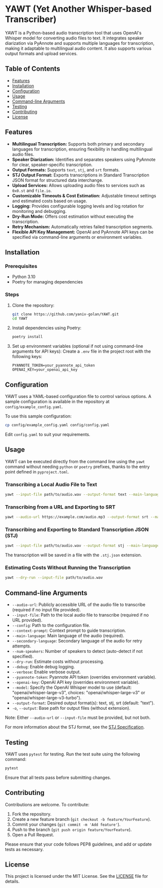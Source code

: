 # YAWT (Yet Another Whisper-based Transcriber)

YAWT is a Python-based audio transcription tool that uses OpenAI's Whisper model for converting audio files to text. It integrates speaker diarization via PyAnnote and supports multiple languages for transcription, making it adaptable to multilingual audio content. It also supports various output formats and upload services.

## Table of Contents

- [Features](#features)
- [Installation](#installation)
- [Configuration](#configuration)
- [Usage](#usage)
- [Command-line Arguments](#command-line-arguments)
- [Testing](#testing)
- [Contributing](#contributing)
- [License](#license)

## Features

- **Multilingual Transcription:** Supports both primary and secondary languages for transcription, ensuring flexibility in handling multilingual audio files.
- **Speaker Diarization:** Identifies and separates speakers using PyAnnote for clear, speaker-specific transcription.
- **Output Formats:** Supports `text`, `stj`, and `srt` formats.
- **STJ Output Format:** Exports transcriptions in Standard Transcription JSON format for structured data interchange.
- **Upload Services:** Allows uploading audio files to services such as `0x0.st` and `file.io`.
- **Customizable Timeouts & Cost Estimation:** Adjustable timeout settings and estimated costs based on usage.
- **Logging:** Provides configurable logging levels and log rotation for monitoring and debugging.
- **Dry-Run Mode:** Offers cost estimation without executing the transcription.
- **Retry Mechanism:** Automatically retries failed transcription segments.
- **Flexible API Key Management:** OpenAI and PyAnnote API keys can be specified via command-line arguments or environment variables.

## Installation

### Prerequisites

- Python 3.10
- Poetry for managing dependencies

### Steps

1. Clone the repository:

   ```bash
   git clone https://github.com/yaniv-golan/YAWT.git
   cd YAWT
   ```

2. Install dependencies using Poetry:

   ```bash
   poetry install
   ```

3. Set up environment variables (optional if not using command-line arguments for API keys):
   Create a `.env` file in the project root with the following keys:

   ```env
   PYANNOTE_TOKEN=your_pyannote_api_token
   OPENAI_KEY=your_openai_api_key
   ```

## Configuration

YAWT uses a YAML-based configuration file to control various options. A sample configuration is available in the repository at `config/example_config.yaml`.

To use this sample configuration:

```bash
cp config/example_config.yaml config/config.yaml
```

Edit `config.yaml` to suit your requirements.

## Usage

YAWT can be executed directly from the command line using the `yawt` command without needing `python` or `poetry` prefixes, thanks to the entry point defined in `pyproject.toml`.

### Transcribing a Local Audio File to Text

```bash
yawt --input-file path/to/audio.wav --output-format text --main-language en
```

### Transcribing from a URL and Exporting to SRT

```bash
yawt --audio-url https://example.com/audio.mp3 --output-format srt --main-language en --num-speakers 3
```

### Transcribing and Exporting to Standard Transcription JSON (STJ)

```bash
yawt --input-file path/to/audio.wav --output-format stj --main-language en
```

The transcription will be saved in a file with the `.stj.json` extension.

### Estimating Costs Without Running the Transcription

```bash
yawt --dry-run --input-file path/to/audio.wav
```

## Command-line Arguments

- `--audio-url`: Publicly accessible URL of the audio file to transcribe (required if no input file provided).
- `--input-file`: Path to the local audio file to transcribe (required if no URL provided).
- `--config`: Path to the configuration file.
- `--context-prompt`: Context prompt to guide transcription.
- `--main-language`: Main language of the audio (required).
- `--secondary-language`: Secondary language of the audio for retry attempts.
- `--num-speakers`: Number of speakers to detect (auto-detect if not specified).
- `--dry-run`: Estimate costs without processing.
- `--debug`: Enable debug logging.
- `--verbose`: Enable verbose output.
- `--pyannote-token`: Pyannote API token (overrides environment variable).
- `--openai-key`: OpenAI API key (overrides environment variable).
- `--model`: Specify the OpenAI Whisper model to use (default: "openai/whisper-large-v3", choices: "openai/whisper-large-v3" or "openai/whisper-large-v3-turbo").
- `--output-format`: Desired output format(s): text, stj, srt (default: "text").
- `-o`, `--output`: Base path for output files (without extension).

Note: Either `--audio-url` or `--input-file` must be provided, but not both.

For more information about the STJ format, see the [STJ Specification](https://github.com/yaniv-golan/STJ).

## Testing

YAWT uses `pytest` for testing. Run the test suite using the following command:

```bash
pytest
```

Ensure that all tests pass before submitting changes.

## Contributing

Contributions are welcome. To contribute:

1. Fork the repository.
2. Create a new feature branch (`git checkout -b feature/YourFeature`).
3. Commit your changes (`git commit -m 'Add feature'`).
4. Push to the branch (`git push origin feature/YourFeature`).
5. Open a Pull Request.

Please ensure that your code follows PEP8 guidelines, and add or update tests as necessary.

## License

This project is licensed under the MIT License. See the [LICENSE](LICENSE) file for details.

